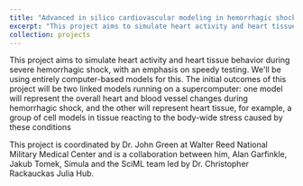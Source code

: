 ```yaml
---
title: "Advanced in silico cardiovascular modeling in hemorrhagic shock"
excerpt: "This project aims to simulate heart activity and heart tissue behavior during severe hemorrhagic shock, with an emphasis on speedy testing. We'll be using entirely computer-based models for this. The initial outcomes of this project will be two linked models running on a supercomputer: one model will represent the overall heart and blood vessel changes during hemorrhagic shock, and the other will represent heart tissue, for example, a group of cell models in tissue reacting to the body-wide stress caused by these conditions"
collection: projects
---
```


This project aims to simulate heart activity and heart tissue behavior during severe hemorrhagic shock, with an emphasis on speedy testing. We'll be using entirely computer-based models for this. The initial outcomes of this project will be two linked models running on a supercomputer: one model will represent the overall heart and blood vessel changes during hemorrhagic shock, and the other will represent heart tissue, for example, a group of cell models in tissue reacting to the body-wide stress caused by these conditions


This project is coordinated by Dr. John Green at Walter Reed National Military Medical Center and is a collaboration between him, Alan Garfinkle, Jakub Tomek, Simula and the SciML team led by Dr. Christopher Rackauckas Julia Hub.